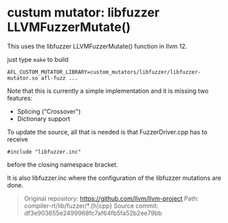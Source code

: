 # custum mutator: libfuzzer LLVMFuzzerMutate()

This uses the libfuzzer LLVMFuzzerMutate() function in llvm 12.

just type `make` to build

```AFL_CUSTOM_MUTATOR_LIBRARY=custom_mutators/libfuzzer/libfuzzer-mutator.so afl-fuzz ...```

Note that this is currently a simple implementation and it is missing two features:
  * Splicing ("Crossover")
  * Dictionary support

To update the source, all that is needed is that FuzzerDriver.cpp has to receive

```
#include "libfuzzer.inc"
```

before the closing namespace bracket.

It is also libfuzzer.inc where the configuration of the libfuzzer mutations
are done.

> Original repository: https://github.com/llvm/llvm-project
> Path: compiler-rt/lib/fuzzer/*.{h|cpp}
> Source commit: df3e903655e2499968fc7af64fb5fa52b2ee79bb